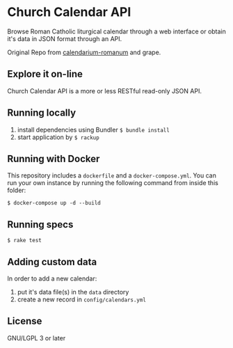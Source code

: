 # Church Calendar API

Browse Roman Catholic liturgical calendar through a web interface
or obtain it's data in JSON format through an API.

Original Repo from
[calendarium-romanum][caro] and
grape.

## Explore it on-line

Church Calendar API is a more or less RESTful read-only JSON API.

## Running locally

1. install dependencies using Bundler
   `$ bundle install`
2. start application by `$ rackup`

## Running with Docker

This repository includes a `dockerfile` and a `docker-compose.yml`. You can run your own instance by running the following command from inside this folder:

`$ docker-compose up -d --build`

## Running specs

`$ rake test`

## Adding custom data

In order to add a new calendar:

1. put it's data file(s) in the `data` directory
2. create a new record in `config/calendars.yml`


## License

GNU/LGPL 3 or later

[calapi]: http://calapi.inadiutorium.cz
[caro]: http://github.com/igneus/calendarium-romanum
[caro_data]: https://github.com/igneus/calendarium-romanum/tree/master/data
[caro_remote]: https://github.com/igneus/calendarium-romanum-remote
